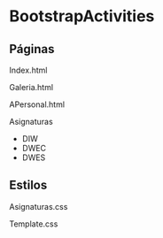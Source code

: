 # BootstrapActivities
## Páginas
Index.html

Galeria.html

APersonal.html

Asignaturas
- DIW
- DWEC
- DWES

## Estilos

Asignaturas.css

Template.css
